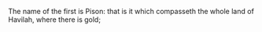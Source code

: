 The name of the first is Pison: that is it which compasseth the whole land of Havilah, where there is gold;
